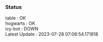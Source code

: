 ### Status


table : OK  
hogwarts : OK  
icy-bot : DOWN  
Latest Update : 2023-07-28 07:06:54.171818
